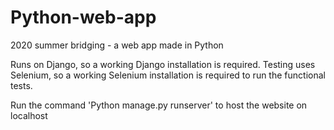 # Python-web-app
2020 summer bridging - a web app made in Python

Runs on Django, so a working Django installation is required. Testing uses Selenium, so a working Selenium installation is required to run the functional tests.

Run the command 'Python manage.py runserver' to host the website on localhost 
